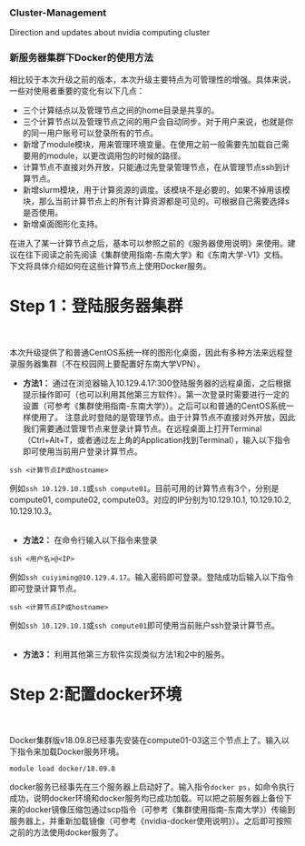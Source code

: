 ### Cluster-Management
Direction and updates about nvidia computing cluster
### 新服务器集群下Docker的使用方法
相比较于本次升级之前的版本，本次升级主要特点为可管理性的增强。具体来说，一些对使用者重要的变化有以下几点：
- 三个计算结点以及管理节点之间的home目录是共享的。
- 三个计算节点以及管理节点之间的用户会自动同步。对于用户来说，也就是你的同一用户账号可以登录所有的节点。
- 新增了module模块，用来管理环境变量。在使用之前一般需要先加载自己需要用的module，以更改调用包的时候的路径。
- 计算节点不直接对外开放，只能通过先登录管理节点，在从管理节点ssh到计算节点。
- 新增slurm模块，用于计算资源的调度。该模块不是必要的。如果不掉用该模块，那么当前计算节点上的所有计算资源都是可见的。可根据自己需要选择s是否使用。
- 新增桌面图形化支持。
	
在进入了某一计算节点之后，基本可以参照之前的《服务器使用说明》来使用。建议在往下阅读之前先阅读《集群使用指南-东南大学》和《东南大学-V1》文档。下文将具体介绍如何在这些计算节点上使用Docker服务。

# Step 1：登陆服务器集群</br><br />
本次升级提供了和普通CentOS系统一样的图形化桌面，因此有多种方法来远程登录服务器集群（不在校园网上要配置好东南大学VPN）。
- **方法1：**
通过在浏览器输入10.129.4.17:300登陆服务器的远程桌面，之后根据提示操作即可（也可以利用其他第三方软件）。第一次登录时需要进行一定的设置（可参考《集群使用指南-东南大学》）。之后可以和普通的CentOS系统一样使用了。
注意此时登陆的是管理节点。由于计算节点不直接对外开放，因此我们需要通过管理节点来登录计算节点。在远程桌面上打开Terminal（Ctrl+Alt+T，或者通过左上角的Application找到Terminal），输入以下指令即可使用当前用户登录计算节点。
```
ssh <计算节点IP或hostname>
```
例如`ssh 10.129.10.1`或`ssh compute01`。目前可用的计算节点有3个，分别是compute01, compute02, compute03。对应的IP分别为10.129.10.1, 10.129.10.2, 10.129.10.3。</br><br />
- **方法2：**
在命令行输入以下指令来登录
```
ssh <用户名>@<IP>
```
例如`ssh cuiyiming@10.129.4.17`。输入密码即可登录。登陆成功后输入以下指令即可登录计算节点。
```
ssh <计算节点IP或hostname>
```
例如`ssh 10.129.10.1`或`ssh compute01`即可使用当前账户ssh登录计算节点。</br><br />
- **方法3：**
利用其他第三方软件实现类似方法1和2中的服务。

# Step 2:配置docker环境</br><br />
Docker集群版v18.09.8已经事先安装在compute01-03这三个节点上了。输入以下指令来加载Docker服务环境。
```
module load docker/18.09.8 
```
docker服务已经事先在三个服务器上启动好了。输入指令`docker ps`，如命令执行成功，说明docker环境和docker服务均已成功加载。可以把之前服务器上备份下来的docker镜像压缩包通过scp指令（可参考《集群使用指南-东南大学》）传输到服务器上，并重新加载镜像（可参考《nvidia-docker使用说明》）。之后即可按照之前的方法使用docker服务了。
